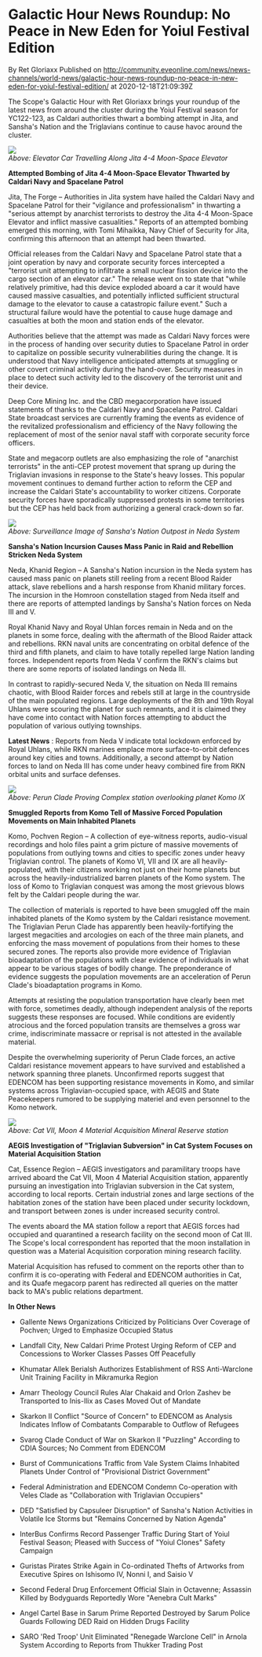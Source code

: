 # Galactic Hour News Roundup: No Peace in New Eden for Yoiul Festival Edition 
By Ret Gloriaxx
Published on http://community.eveonline.com/news/news-channels/world-news/galactic-hour-news-roundup-no-peace-in-new-eden-for-yoiul-festival-edition/ at 2020-12-18T21:09:39Z

The Scope's Galactic Hour with Ret Gloriaxx brings your roundup of the latest news from around the cluster during the Yoiul Festival season for YC122-123, as Caldari authorities thwart a bombing attempt in Jita, and Sansha's Nation and the Triglavians continue to cause havoc around the cluster.

![](https://web.ccpgamescdn.com/fiction/eveonline/worldnews/images/elevator_car_4_4_dcm.png)  
_Above: Elevator Car Travelling Along Jita 4-4 Moon-Space Elevator_

**Attempted Bombing of Jita 4-4 Moon-Space Elevator Thwarted by Caldari Navy and Spacelane Patrol**

Jita, The Forge – Authorities in Jita system have hailed the Caldari Navy and Spacelane Patrol for their "vigilance and professionalism" in thwarting a "serious attempt by anarchist terrorists to destroy the Jita 4-4 Moon-Space Elevator and inflict massive casualities." Reports of an attempted bombing emerged this morning, with Tomi Mihaikka, Navy Chief of Security for Jita, confirming this afternoon that an attempt had been thwarted.

Official releases from the Caldari Navy and Spacelane Patrol state that a joint operation by navy and corporate security forces intercepted a "terrorist unit attempting to infiltrate a small nuclear fission device into the cargo section of an elevator car." The release went on to state that "while relatively primitive, had this device exploded aboard a car it would have caused massive casualties, and potentially inflicted sufficient structural damage to the elevator to cause a catastropic failure event." Such a structural failure would have the potential to cause huge damage and casualties at both the moon and station ends of the elevator.

Authorities believe that the attempt was made as Caldari Navy forces were in the process of handing over security duties to Spacelane Patrol in order to capitalize on possible security vulnerabilities during the change. It is understood that Navy intelligence anticipated attempts at smuggling or other covert criminal activity during the hand-over. Security measures in place to detect such activity led to the discovery of the terrorist unit and their device.

Deep Core Mining Inc. and the CBD megacorporation have issued statements of thanks to the Caldari Navy and Spacelane Patrol. Caldari State broadcast services are currently framing the events as evidence of the revitalized professionalism and efficiency of the Navy following the replacement of most of the senior naval staff with corporate security force officers.

State and megacorp outlets are also emphasizing the role of "anarchist terrorists" in the anti-CEP protest movement that sprang up during the Triglavian invasions in response to the State's heavy losses. This popular movement continues to demand further action to reform the CEP and increase the Caldari State's accountability to worker citizens. Corporate security forces have sporadically suppressed protests in some territories but the CEP has held back from authorizing a general crack-down so far.

![](https://web.ccpgamescdn.com/fiction/eveonline/worldnews/images/sansha_outpost_neda.png)  
_Above: Surveillance Image of Sansha's Nation Outpost in Neda System_

**Sansha's Nation Incursion Causes Mass Panic in Raid and Rebellion Stricken Neda System**

Neda, Khanid Region – A Sansha's Nation incursion in the Neda system has caused mass panic on planets still reeling from a recent Blood Raider attack, slave rebellions and a harsh response from Khanid military forces. The incursion in the Homroon constellation staged from Neda itself and there are reports of attempted landings by Sansha's Nation forces on Neda III and V.

Royal Khanid Navy and Royal Uhlan forces remain in Neda and on the planets in some force, dealing with the aftermath of the Blood Raider attack and rebellions. RKN naval units are concentrating on orbital defence of the third and fifth planets, and claim to have totally repelled large Nation landing forces. Independent reports from Neda V confirm the RKN's claims but there are some reports of isolated landings on Neda III.

In contrast to rapidly-secured Neda V, the situation on Neda III remains chaotic, with Blood Raider forces and rebels still at large in the countryside of the main populated regions. Large deployments of the 8th and 19th Royal Uhlans were scouring the planet for such remnants, and it is claimed they have come into contact with Nation forces attempting to abduct the population of various outlying townships.

**Latest News** : Reports from Neda V indicate total lockdown enforced by Royal Uhlans, while RKN marines emplace more surface-to-orbit defences around key cities and towns. Additionally, a second attempt by Nation forces to land on Neda III has come under heavy combined fire from RKN orbital units and surface defenses.

![](https://web.ccpgamescdn.com/fiction/eveonline/worldnews/images/komo_ix_perun_clade_proving_complex.png)  
_Above: Perun Clade Proving Complex station overlooking planet Komo IX_

**Smuggled Reports from Komo Tell of Massive Forced Population Movements on Main Inhabited Planets**

Komo, Pochven Region – A collection of eye-witness reports, audio-visual recordings and holo files paint a grim picture of massive movements of populations from outlying towns and cities to specific zones under heavy Triglavian control. The planets of Komo VI, VII and IX are all heavily-populated, with their citizens working not just on their home planets but across the heavily-industrialized barren planets of the Komo system. The loss of Komo to Triglavian conquest was among the most grievous blows felt by the Caldari people during the war.

The collection of materials is reported to have been smuggled off the main inhabited planets of the Komo system by the Caldari resistance movement. The Triglavian Perun Clade has apparently been heavily-fortifying the largest megacities and arcologies on each of the three main planets, and enforcing the mass movement of populations from their homes to these secured zones. The reports also provide more evidence of Triglavian bioadaptation of the populations with clear evidence of individuals in what appear to be various stages of bodily change. The preponderance of evidence suggests the population movements are an acceleration of Perun Clade's bioadaptation programs in Komo.

Attempts at resisting the population transportation have clearly been met with force, sometimes deadly, although independent analysis of the reports suggests these responses are focused. While conditions are evidently atrocious and the forced population transits are themselves a gross war crime, indiscriminate massacre or reprisal is not attested in the available material.

Despite the overwhelming superiority of Perun Clade forces, an active Caldari resistance movement appears to have survived and established a network spanning three planets. Unconfirmed reports suggest that EDENCOM has been supporting resistance movements in Komo, and similar systems across Triglavian-occupied space, with AEGIS and State Peacekeepers rumored to be supplying materiel and even personnel to the Komo network.

![](https://web.ccpgamescdn.com/fiction/eveonline/worldnews/images/material_acq_cat_vii_m4.png)  
_Above: Cat VII, Moon 4 Material Acquisition Mineral Reserve station_

**AEGIS Investigation of "Triglavian Subversion" in Cat System Focuses on Material Acquisition Station**

Cat, Essence Region – AEGIS investigators and paramilitary troops have arrived aboard the Cat VII, Moon 4 Material Acquisition station, apparently pursuing an investigation into Triglavian subversion in the Cat system, according to local reports. Certain industrial zones and large sections of the habitation zones of the station have been placed under security lockdown, and transport between zones is under increased security control.

The events aboard the MA station follow a report that AEGIS forces had occupied and quarantined a research facility on the second moon of Cat III. The Scope's local correspondent has reported that the moon installation in question was a Material Acquisition corporation mining research facility.

Material Acquisition has refused to comment on the reports other than to confirm it is co-operating with Federal and EDENCOM authorities in Cat, and its Quafe megacorp parent has redirected all queries on the matter back to MA's public relations department.

**In Other News**

- Gallente News Organizations Criticized by Politicians Over Coverage of Pochven; Urged to Emphasize Occupied Status

- Landfall City, New Caldari Prime Protest Urging Reform of CEP and Concessions to Worker Classes Passes Off Peacefully

- Khumatar Allek Berialsh Authorizes Establishment of RSS Anti-Warclone Unit Training Facility in Mikramurka Region

- Amarr Theology Council Rules Alar Chakaid and Orlon Zashev be Transported to Inis-Ilix as Cases Moved Out of Mandate

- Skarkon II Conflict "Source of Concern" to EDENCOM as Analysis Indicates Inflow of Combatants Comparable to Outflow of Refugees

- Svarog Clade Conduct of War on Skarkon II "Puzzling" According to CDIA Sources; No Comment from EDENCOM

- Burst of Communications Traffic from Vale System Claims Inhabited Planets Under Control of "Provisional District Government"

- Federal Administration and EDENCOM Condemn Co-operation with Veles Clade as "Collaboration with Triglavian Occupiers"

- DED "Satisfied by Capsuleer Disruption" of Sansha's Nation Activities in Volatile Ice Storms but "Remains Concerned by Nation Agenda"

- InterBus Confirms Record Passenger Traffic During Start of Yoiul Festival Season; Pleased with Success of "Yoiul Clones" Safety Campaign

- Guristas Pirates Strike Again in Co-ordinated Thefts of Artworks from Executive Spires on Ishisomo IV, Nonni I, and Saisio V

- Second Federal Drug Enforcement Official Slain in Octavenne; Assassin Killed by Bodyguards Reportedly Wore "Aenebra Cult Marks"

- Angel Cartel Base in Sarum Prime Reported Destroyed by Sarum Police Guards Following DED Raid on Hidden Drugs Facility

- SARO 'Red Troop' Unit Eliminated "Renegade Warclone Cell" in Arnola System According to Reports from Thukker Trading Post

&nbsp;

